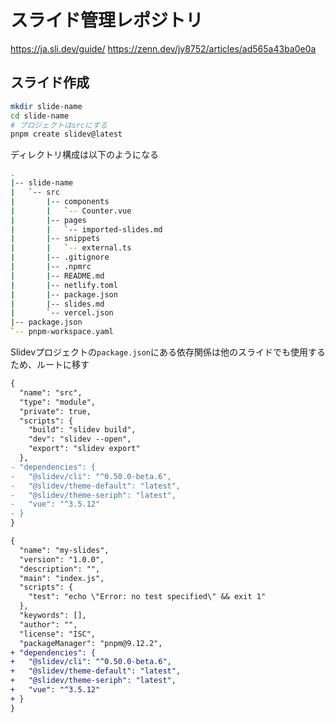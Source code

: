 # スライド管理レポジトリ

<https://ja.sli.dev/guide/>
<https://zenn.dev/jy8752/articles/ad565a43ba0e0a>

## スライド作成

```sh
mkdir slide-name
cd slide-name
# プロジェクトはsrcにする
pnpm create slidev@latest
```

ディレクトリ構成は以下のようになる

```sh
.
|-- slide-name
|   `-- src
|       |-- components
|       |   `-- Counter.vue
|       |-- pages
|       |   `-- imported-slides.md
|       |-- snippets
|       |   `-- external.ts
|       |-- .gitignore
|       |-- .npmrc
|       |-- README.md
|       |-- netlify.toml
|       |-- package.json
|       |-- slides.md
|       `-- vercel.json
|-- package.json
`-- pnpm-workspace.yaml
```

Slidevプロジェクトの`package.json`にある依存関係は他のスライドでも使用するため、ルートに移す

```diff json:./slide-name/package.json
{
  "name": "src",
  "type": "module",
  "private": true,
  "scripts": {
    "build": "slidev build",
    "dev": "slidev --open",
    "export": "slidev export"
  },
- "dependencies": {
-   "@slidev/cli": "^0.50.0-beta.6",
-   "@slidev/theme-default": "latest",
-   "@slidev/theme-seriph": "latest",
-   "vue": "^3.5.12"
- }
}
```

```diff json:./package.json
{
  "name": "my-slides",
  "version": "1.0.0",
  "description": "",
  "main": "index.js",
  "scripts": {
    "test": "echo \"Error: no test specified\" && exit 1"
  },
  "keywords": [],
  "author": "",
  "license": "ISC",
  "packageManager": "pnpm@9.12.2",
+ "dependencies": {
+   "@slidev/cli": "^0.50.0-beta.6",
+   "@slidev/theme-default": "latest",
+   "@slidev/theme-seriph": "latest",
+   "vue": "^3.5.12"
+ }
}

```
